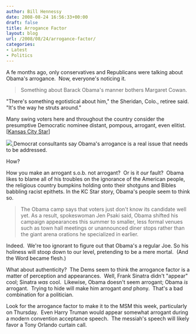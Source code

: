 ```yaml
---
author: Bill Hennessy
date: 2008-08-24 16:56:33+00:00
draft: false
title: Arrogance Factor
layout: blog
url: /2008/08/24/arrogance-factor/
categories:
- Latest
- Politics
---
```


A fe months ago, only conservatives and Republicans were talking about Obama's arrogance.  Now, everyone's noticing it.


> Something about Barack Obama's manner bothers Margaret Cowan.

"There's something egotistical about him," the Sheridan, Colo., retiree said.  "It's the way he struts around."

Many swing voters here and throughout the country consider the presumptive  Democratic nominee distant, pompous, arrogant, even elitist. [[Kansas City Star](https://www.kansascity.com/445/story/763970.html)]


[![](https://hennessysview.com/wp-content/uploads/2008/07/arrogance_122-300x257.gif)
](https://hennessysview.com/wp-content/uploads/2008/07/arrogance_122.gif)Democrat consultants say Obama's arrogance is a real issue that needs to be addressed.

How?

How you make an arrogant s.o.b. not arrogant?  Or is it _our_ fault?  Obama likes to blame all of his troubles on the ignorance of the American people, the religious country bumpkins holding onto their shotguns and Bibles babbling racist epithets. In the KC Star story, Obama's people seem to think so.


> The Obama camp says that voters just don't know its candidate well yet. As a result, spokeswoman Jen Psaki said, Obama shifted his campaign appearances this summer to smaller, less formal venues such as town hall meetings or unannounced diner stops rather than the giant arena orations he specialized in earlier.


Indeed.  We're too ignorant to figure out that Obama's a regular Joe. So his holiness will stoop down to our level, pretending to be a mere mortal.  (And the Word became flesh.)

What about authenticity?  The Dems seem to think the arrogance factor is a matter of perception and appearances.  Well, Frank Sinatra didn't "appear" cool; Sinatra _was_ cool.  Likewise, Obama doesn't seem arrogant; Obama _is_ arrogant.  Trying to hide will make him arrogant _and_ phony.  That's a bad combination for a politician.

Look for the arrogance factor to make it to the MSM this week, particularly on Thursday.  Even Harry Truman would appear somewhat arrogant during a modern convention acceptance speech.  The messiah's speech will likely favor a Tony Orlando curtain call.
